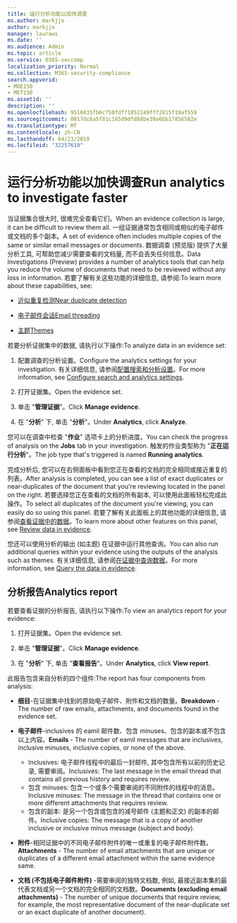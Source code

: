 ```yaml
---
title: 运行分析功能以加快调查
ms.author: markjjo
author: markjjo
manager: laurawi
ms.date: ''
ms.audience: Admin
ms.topic: article
ms.service: O365-seccomp
localization_priority: Normal
ms.collection: M365-security-compliance
search.appverid:
- MOE150
- MET150
ms.assetid: ''
description: ''
ms.openlocfilehash: 9516035fb6c758fdff1852249fff2815f19af559
ms.sourcegitcommit: 0017dc6a5f81c165d9dfd88be39a6bb17856582e
ms.translationtype: MT
ms.contentlocale: zh-CN
ms.lasthandoff: 04/23/2019
ms.locfileid: "32257610"
---
```

# <a name="run-analytics-to-investigate-faster"></a><span data-ttu-id="c12c2-102">运行分析功能以加快调查</span><span class="sxs-lookup"><span data-stu-id="c12c2-102">Run analytics to investigate faster</span></span>

<span data-ttu-id="c12c2-103">当证据集合很大时, 很难完全查看它们。</span><span class="sxs-lookup"><span data-stu-id="c12c2-103">When an evidence collection is large, it can be difficult to review them all.</span></span> <span data-ttu-id="c12c2-104">一组证据通常包含相同或相似的电子邮件或文档的多个副本。</span><span class="sxs-lookup"><span data-stu-id="c12c2-104">A set of evidence often includes multiple copies of the same or similar email messages or documents.</span></span> <span data-ttu-id="c12c2-105">数据调查 (预览版) 提供了大量分析工具, 可帮助您减少需要查看的文档量, 而不会丢失任何信息。</span><span class="sxs-lookup"><span data-stu-id="c12c2-105">Data Investigations (Preview) provides a number of analytics tools that can help you reduce the volume of documents that need to be reviewed without any loss in information.</span></span> <span data-ttu-id="c12c2-106">若要了解有关这些功能的详细信息, 请参阅:</span><span class="sxs-lookup"><span data-stu-id="c12c2-106">To learn more about these capabilities, see:</span></span>

- [<span data-ttu-id="c12c2-107">近似重复检测</span><span class="sxs-lookup"><span data-stu-id="c12c2-107">Near duplicate detection</span></span>](near-duplicates.md)

- [<span data-ttu-id="c12c2-108">电子邮件会话</span><span class="sxs-lookup"><span data-stu-id="c12c2-108">Email threading</span></span>](email-threading.md)

- [<span data-ttu-id="c12c2-109">主题</span><span class="sxs-lookup"><span data-stu-id="c12c2-109">Themes</span></span>](themes.md)

<span data-ttu-id="c12c2-110">若要分析证据集中的数据, 请执行以下操作:</span><span class="sxs-lookup"><span data-stu-id="c12c2-110">To analyze data in an evidence set:</span></span>

1. <span data-ttu-id="c12c2-111">配置调查的分析设置。</span><span class="sxs-lookup"><span data-stu-id="c12c2-111">Configure the analytics settings for your investigation.</span></span> <span data-ttu-id="c12c2-112">有关详细信息, 请参阅[配置搜索和分析设置](configure-search-analytics-settings.md)。</span><span class="sxs-lookup"><span data-stu-id="c12c2-112">For more information, see [Configure search and analytics settings](configure-search-analytics-settings.md).</span></span>

2. <span data-ttu-id="c12c2-113">打开证据集。</span><span class="sxs-lookup"><span data-stu-id="c12c2-113">Open the evidence set.</span></span>

3. <span data-ttu-id="c12c2-114">单击 "**管理证据**"。</span><span class="sxs-lookup"><span data-stu-id="c12c2-114">Click **Manage evidence**.</span></span>

4. <span data-ttu-id="c12c2-115">在 "**分析**" 下, 单击 "**分析**"。</span><span class="sxs-lookup"><span data-stu-id="c12c2-115">Under **Analytics**, click **Analyze**.</span></span>

<span data-ttu-id="c12c2-116">您可以在调查中检查 "**作业**" 选项卡上的分析进度。</span><span class="sxs-lookup"><span data-stu-id="c12c2-116">You can check the progress of analysis on the **Jobs** tab in your investigation.</span></span> <span data-ttu-id="c12c2-117">触发的作业类型称为 "**正在运行分析**"。</span><span class="sxs-lookup"><span data-stu-id="c12c2-117">The job type that's triggered is named **Running analytics**.</span></span>

 <span data-ttu-id="c12c2-118">完成分析后, 您可以在右侧面板中看到您正在查看的文档的完全相同或接近重复的列表。</span><span class="sxs-lookup"><span data-stu-id="c12c2-118">After analysis is completed, you can see a list of exact duplicates or near-duplicates of the document that you're reviewing located in the panel on the right.</span></span> <span data-ttu-id="c12c2-119">若要选择您正在查看的文档的所有副本, 可以使用此面板轻松完成此操作。</span><span class="sxs-lookup"><span data-stu-id="c12c2-119">To select all duplicates of the document you're viewing, you can easily do so using this panel.</span></span> <span data-ttu-id="c12c2-120">若要了解有关此面板上的其他功能的详细信息, 请参阅[查看证据中的数据](review-data-in-evidence.md)。</span><span class="sxs-lookup"><span data-stu-id="c12c2-120">To learn more about other features on this panel, see [Review data in evidence](review-data-in-evidence.md).</span></span> 

<span data-ttu-id="c12c2-121">您还可以使用分析的输出 (如主题) 在证据中运行其他查询。</span><span class="sxs-lookup"><span data-stu-id="c12c2-121">You can also run additional queries within your evidence using the outputs of the analysis such as themes.</span></span> <span data-ttu-id="c12c2-122">有关详细信息, 请参阅[在证据中查询数据](evidence-query.md)。</span><span class="sxs-lookup"><span data-stu-id="c12c2-122">For more information, see [Query the data in evidence](evidence-query.md).</span></span>

## <a name="analytics-report"></a><span data-ttu-id="c12c2-123">分析报告</span><span class="sxs-lookup"><span data-stu-id="c12c2-123">Analytics report</span></span>

<span data-ttu-id="c12c2-124">若要查看证据的分析报告, 请执行以下操作:</span><span class="sxs-lookup"><span data-stu-id="c12c2-124">To view an analytics report for your evidence:</span></span>

1. <span data-ttu-id="c12c2-125">打开证据集。</span><span class="sxs-lookup"><span data-stu-id="c12c2-125">Open the evidence set.</span></span>

2. <span data-ttu-id="c12c2-126">单击 "**管理证据**"。</span><span class="sxs-lookup"><span data-stu-id="c12c2-126">Click **Manage evidence**.</span></span>

3. <span data-ttu-id="c12c2-127">在 "**分析**" 下, 单击 "**查看报告**"。</span><span class="sxs-lookup"><span data-stu-id="c12c2-127">Under **Analytics**, click **View report**.</span></span>

<span data-ttu-id="c12c2-128">此报告包含来自分析的四个组件:</span><span class="sxs-lookup"><span data-stu-id="c12c2-128">The report has four components from analysis:</span></span>

- <span data-ttu-id="c12c2-129">**细目**-在证据集中找到的原始电子邮件、附件和文档的数量。</span><span class="sxs-lookup"><span data-stu-id="c12c2-129">**Breakdown** - The number of raw emails, attachments, and documents found in the evidence set.</span></span>

- <span data-ttu-id="c12c2-130">**电子邮件**-inclusives 的 eamil 邮件数、包含 minuses、包含的副本或不包含以上内容。</span><span class="sxs-lookup"><span data-stu-id="c12c2-130">**Emails** - The number of eamil messages that are inclusives, inclusive minuses, inclusive copies, or none of the above.</span></span>
   - <span data-ttu-id="c12c2-131">Inclusives: 电子邮件线程中的最后一封邮件, 其中包含所有以前的历史记录, 需要审阅。</span><span class="sxs-lookup"><span data-stu-id="c12c2-131">Inclusives: The last message in the email thread that contains all previous history and requires review.</span></span>
   - <span data-ttu-id="c12c2-132">包含 minuses: 包含一个或多个需要审阅的不同附件的线程中的消息。</span><span class="sxs-lookup"><span data-stu-id="c12c2-132">Inclusive minuses: The message in the thread that contains one or more different attachments that requires review.</span></span>
   - <span data-ttu-id="c12c2-133">包含的副本: 是另一个包含或包含的减号邮件 (主题和正文) 的副本的邮件。</span><span class="sxs-lookup"><span data-stu-id="c12c2-133">Inclusive copies: The message that is a copy of another inclusive or inclusive minus message (subject and body).</span></span>

- <span data-ttu-id="c12c2-134">**附件**-相同证据中的不同电子邮件附件的唯一或重复的电子邮件附件数。</span><span class="sxs-lookup"><span data-stu-id="c12c2-134">**Attachments** - The number of email attachments that are unique or duplicates of a different email attachment within the same evidence same.</span></span>

- <span data-ttu-id="c12c2-135">**文档 (不包括电子邮件附件)** -需要审阅的独特文档数, 例如, 最接近副本集的最代表文档或另一个文档的完全相同的文档数。</span><span class="sxs-lookup"><span data-stu-id="c12c2-135">**Documents (excluding email attachments)** - The number of unique documents that require review, for example, the most representative document of the near-duplicate set or an exact duplicate of another document).</span></span>